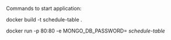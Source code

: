 Commands to start application:

docker build -t schedule-table .

docker run -p 80:80 -e MONGO_DB_PASSWORD=<i will send password in email> schedule-table
